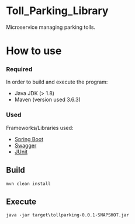# Toll_Parking_Library
Microservice managing parking tolls.

# How to use

### Required
In order to build and execute the program:
* Java JDK (> 1.8)
* Maven (version used 3.6.3)

### Used
Frameworks/Libraries used:
* [Spring Boot](https://spring.io/projects/spring-boot)
* [Swagger](https://swagger.io/)
* [JUnit](https://junit.org/junit5/)

## Build
```
mvn clean install
```
## Execute
```
java -jar target\tollparking-0.0.1-SNAPSHOT.jar
```

